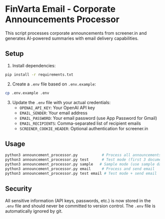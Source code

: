# FinVarta Email - Corporate Announcements Processor

This script processes corporate announcements from screener.in and generates AI-powered summaries with email delivery capabilities.

## Setup

1. Install dependencies:
```bash
pip install -r requirements.txt
```

2. Create a `.env` file based on `.env.example`:
```bash
cp .env.example .env
```

3. Update the `.env` file with your actual credentials:
   - `OPENAI_API_KEY`: Your OpenAI API key
   - `EMAIL_SENDER`: Your email address
   - `EMAIL_PASSWORD`: Your email password (use App Password for Gmail)
   - `EMAIL_RECIPIENTS`: Comma-separated list of recipient emails
   - `SCREENER_COOKIE_HEADER`: Optional authentication for screener.in

## Usage

```bash
python3 announcement_processor.py           # Process all announcements
python3 announcement_processor.py test      # Test mode (first 3 documents)
python3 announcement_processor.py sample   # Sample mode (use sample data)
python3 announcement_processor.py email     # Process and send email
python3 announcement_processor.py test email # Test mode + send email
```

## Security

All sensitive information (API keys, passwords, etc.) is now stored in the `.env` file and should never be committed to version control. The `.env` file is automatically ignored by git.
